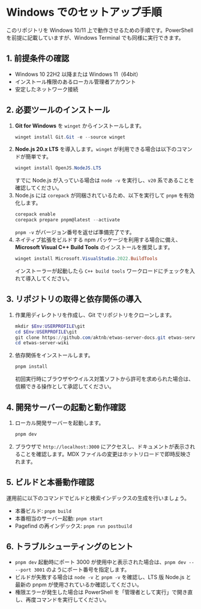 # Windows でのセットアップ手順

このリポジトリを Windows 10/11 上で動作させるための手順です。PowerShell を前提に記載していますが、Windows Terminal でも同様に実行できます。

## 1. 前提条件の確認
- Windows 10 22H2 以降または Windows 11（64bit）
- インストール権限のあるローカル管理者アカウント
- 安定したネットワーク接続

## 2. 必要ツールのインストール
1. **Git for Windows** を `winget` からインストールします。
   ```powershell
   winget install Git.Git -e --source winget
   ```
2. **Node.js 20.x LTS** を導入します。`winget` が利用できる場合は以下のコマンドが簡単です。
   ```powershell
   winget install OpenJS.NodeJS.LTS
   ```
   すでに Node.js が入っている場合は `node -v` を実行し、`v20` 系であることを確認してください。
3. Node.js には `corepack` が同梱されているため、以下を実行して `pnpm` を有効化します。
   ```powershell
   corepack enable
   corepack prepare pnpm@latest --activate
   ```
   `pnpm -v` がバージョン番号を返せば準備完了です。
4. ネイティブ拡張をビルドする npm パッケージを利用する場合に備え、**Microsoft Visual C++ Build Tools** のインストールを推奨します。
   ```powershell
   winget install Microsoft.VisualStudio.2022.BuildTools
   ```
   インストーラーが起動したら `C++ build tools` ワークロードにチェックを入れて導入してください。

## 3. リポジトリの取得と依存関係の導入
1. 作業用ディレクトリを作成し、Git でリポジトリをクローンします。
   ```powershell
   mkdir $Env:USERPROFILE\git
   cd $Env:USERPROFILE\git
   git clone https://github.com/aktnb/etwas-server-docs.git etwas-server-wiki
   cd etwas-server-wiki
   ```
2. 依存関係をインストールします。
   ```powershell
   pnpm install
   ```
   初回実行時にブラウザやウイルス対策ソフトから許可を求められた場合は、信頼できる操作として承認してください。

## 4. 開発サーバーの起動と動作確認
1. ローカル開発サーバーを起動します。
   ```powershell
   pnpm dev
   ```
2. ブラウザで `http://localhost:3000` にアクセスし、ドキュメントが表示されることを確認します。MDX ファイルの変更はホットリロードで即時反映されます。

## 5. ビルドと本番動作確認
運用前に以下のコマンドでビルドと検索インデックスの生成を行いましょう。
- 本番ビルド: `pnpm build`
- 本番相当のサーバー起動: `pnpm start`
- Pagefind の再インデックス: `pnpm run postbuild`

## 6. トラブルシューティングのヒント
- `pnpm dev` 起動時にポート 3000 が使用中と表示された場合は、`pnpm dev -- --port 3001` のようにポート番号を指定します。
- ビルドが失敗する場合は `node -v` と `pnpm -v` を確認し、LTS 版 Node.js と最新の pnpm が使用されているか確認してください。
- 権限エラーが発生した場合は PowerShell を「管理者として実行」で開き直し、再度コマンドを実行してください。
